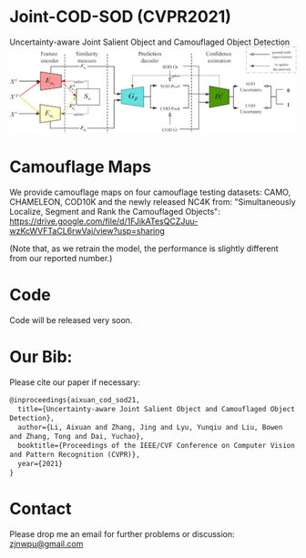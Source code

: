 # Joint-COD-SOD (CVPR2021)
Uncertainty-aware Joint Salient Object and Camouflaged Object Detection
![alt text](./network_overview.png)

# Camouflage Maps
We provide camouflage maps on four camouflage testing datasets: CAMO, CHAMELEON, COD10K and the newly released NC4K from: "Simultaneously Localize, Segment and Rank the Camouflaged Objects":
https://drive.google.com/file/d/1FJikATesQCZJuu-wzKcWVFTaCL6rwVaj/view?usp=sharing

(Note that, as we retrain the model, the performance is slightly different from our reported number.)

# Code
Code will be released very soon.

# Our Bib:

Please cite our paper if necessary:
```
@inproceedings{aixuan_cod_sod21,
  title={Uncertainty-aware Joint Salient Object and Camouflaged Object Detection},
  author={Li, Aixuan and Zhang, Jing and Lyu, Yunqiu and Liu, Bowen and Zhang, Tong and Dai, Yuchao},
  booktitle={Proceedings of the IEEE/CVF Conference on Computer Vision and Pattern Recognition (CVPR)},
  year={2021}
}
```

# Contact

Please drop me an email for further problems or discussion: zjnwpu@gmail.com
